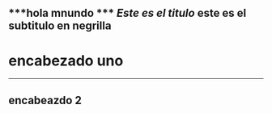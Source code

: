 ***hola mnundo ***
*Este es el titulo*
**este es el subtitulo en negrilla**
---
# encabezado uno
---
## encabeazdo 2
